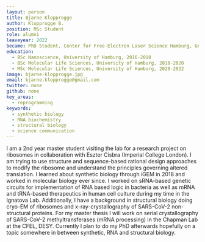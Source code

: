 ```yaml
---
layout: person
title: Bjarne Klopprogge
author: Klopprogge B.
position: MSc Student
role: alumni
leaveyear: 2022
became: PhD Student, Center for Free-Electron Laser Science Hamburg, Germany
education:
  - BSc Nanoscience, University of Hamburg, 2016-2018
  - BSc Molecular Life Sciences, University of Hamburg, 2018-2020
  - MSc Molecular Life Sciences, University of Hamburg, 2020-2022
image: bjarne-klopprogge.jpg
email: bjarne.klopprogge@gmail.com
twitter: none
github: none 
key_areas:
  - reprogramming
keywords:
  - synthetic biology
  - RNA biochemistry
  - structural biology
  - science communication
---
```

I am a 2nd year master student visiting the lab for a research project on ribosomes in collaboration with Eszter Cisbra (Imperial College London). I am trying to use structure and sequence-based rational design approaches to modify the ribosome and understand the principles governing altered translation. I learned about synthetic biology through iGEM in 2018 and worked in molecular biology ever since. I worked on sRNA-based genetic circuits for implementation of RNA based logic in bacteria as well as mRNA and tRNA-based therapeutics in human cell culture during my time in the Ignatova Lab. Additionally, I have a background in structural biology doing cryo-EM of ribosomes and x-ray-crystallography of SARS-CoV-2 non-structural proteins. For my master thesis I will work on serial crystallography of SARS-CoV-2 methyltransferases (mRNA processing) in the Chapman Lab at the CFEL, DESY. Currently I plan to do my PhD afterwards hopefully on a topic somewhere in between synthetic, RNA and structural biology.